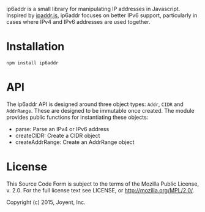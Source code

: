 ip6addr is a small library for manipulating IP addresses in Javascript.
Inspired by [ipaddr.js](https://github.com/whitequark/ipaddr.js), ip6addr
focuses on better IPv6 support, particularly in cases where IPv4 and IPv6
addresses are used together.

# Installation

    npm install ip6addr

# API

The ip6addr API is designed around three object types: `Addr`, `CIDR` and
`AddrRange`.  These are designed to be immutable once created.  The module
provides public functions for instantiating these objects:

 - parse: Parse an IPv4 or IPv6 address
 - createCIDR: Create a CIDR object
 - createAddrRange: Create an AddrRange object

# License

This Source Code Form is subject to the terms of the Mozilla Public License, v.
2.0.  For the full license text see LICENSE, or http://mozilla.org/MPL/2.0/.

Copyright (c) 2015, Joyent, Inc.
